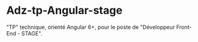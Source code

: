 # Adz-tp-Angular-stage
"TP" technique, orienté Angular 6+, pour le poste de "Développeur Front-End - STAGE".
